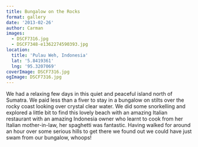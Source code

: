 ```yaml
---
title: Bungalow on the Rocks
format: gallery
date: '2013-02-26'
author: Carman
images:
  - DSCF7316.jpg
  - DSCF7348-e1362274590393.jpg
location:
  title: 'Pulau Weh, Indonesia'
  lat: '5.8419361'
  lng: '95.3207069'
coverImage: DSCF7316.jpg
ogImage: DSCF7316.jpg
---
```

We had a relaxing few days in this quiet and peaceful island north of Sumatra. We paid less than a fiver to stay in a bungalow on stilts over the rocky coast looking over crystal clear water. We did some snorkelling and explored a little bit to find this lovely beach with an amazing Italian restaurant with an amazing Indonesia owner who learnt to cook from her Italian mother-in-law, her spaghetti was fantastic. Having walked for around an hour over some serious hills to get there we found out we could have just swam from our bungalow, whoops!
